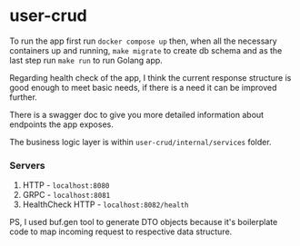 # user-crud

To run the app first run `docker compose up` then, when all the necessary containers up and running,
`make migrate` to create db schema and as the last step run `make run`
to run Golang app.

Regarding health check of the app, I think the current response structure is good enough
to meet basic needs, if there is a need it can be improved further.

There is a swagger doc to give you more detailed information
about endpoints the app exposes.

The business logic layer is within `user-crud/internal/services` folder.

### Servers
1. HTTP - `localhost:8080`
2. GRPC - `localhost:8081`
3. HealthCheck HTTP - `localhost:8082/health`

PS, I used buf.gen tool to generate DTO objects because it's boilerplate code to map incoming request to respective data structure.